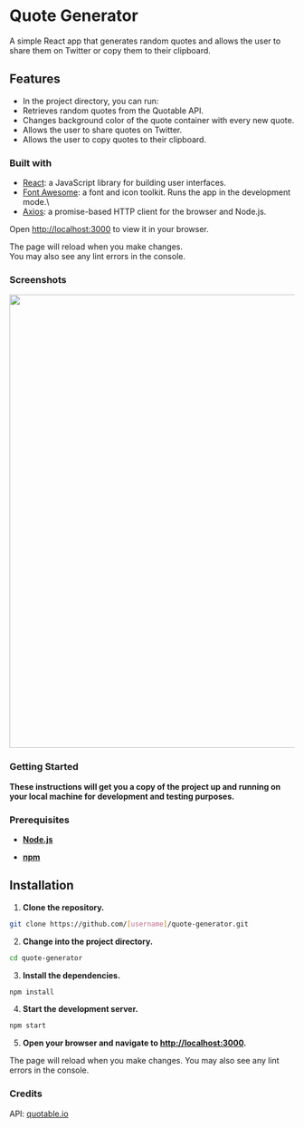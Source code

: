 # Quote Generator

A simple React app that generates random quotes and allows the user to share them on Twitter or copy them to their clipboard.

## Features

* In the project directory, you can run:
* Retrieves random quotes from the Quotable API.
* Changes background color of the quote container with every new quote.
* Allows the user to share quotes on Twitter.
* Allows the user to copy quotes to their clipboard.


### Built with

* <a href="https://reactjs.org/" target="_blank">React</a>: a JavaScript library for building user interfaces.
* <a href="https://fontawesome.com/" target="_blank">Font Awesome</a>: a font and icon toolkit.
 Runs the app in the development mode.\
* <a href="https://github.com/axios/axios" target="_blank">Axios</a>: a promise-based HTTP client for the browser and Node.js.

Open [http://localhost:3000](http://localhost:3000) to view it in your browser.

The page will reload when you make changes.\
You may also see any lint errors in the console.

### Screenshots

<img src="components/images/screen.png" width="800">


### Getting Started

**These instructions will get you a copy of the project up and running on your local machine for development and testing purposes.**

### Prerequisites


* **<a href="https://nodejs.org/en/download/" target="_blank">Node.js</a>**

* **<a href="https://www.npmjs.com/get-npm" target="_blank">npm</a>**




## Installation

1. **Clone the repository.**

```bash
git clone https://github.com/[username]/quote-generator.git
```
2. **Change into the project directory.**

```bash
cd quote-generator
```
3. **Install the dependencies.**

```bash
npm install
```

 4. **Start the development server.**
 ```bash
npm start
```
5. **Open your browser and navigate to <a href="http://localhost:3000" target="_blank">http://localhost:3000</a>.**


The page will reload when you make changes.
You may also see any lint errors in the console.


### Credits

API: <a href="https://quotable.io/" target="_blank">quotable.io</a>



